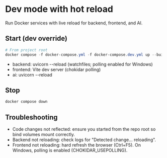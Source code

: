 # Dev mode with hot reload

Run Docker services with live reload for backend, frontend, and AI.

## Start (dev override)

```powershell
# From project root
docker compose -f docker-compose.yml -f docker-compose.dev.yml up --build
```

- backend: uvicorn --reload (watchfiles; polling enabled for Windows)
- frontend: Vite dev server (chokidar polling)
- ai: uvicorn --reload

## Stop

```powershell
docker compose down
```

## Troubleshooting
- Code changes not reflected: ensure you started from the repo root so bind volumes mount correctly.
- Backend not reloading: check logs for "Detected change... reloading".
- Frontend not reloading: hard refresh the browser (Ctrl+F5). On Windows, polling is enabled (CHOKIDAR_USEPOLLING).
